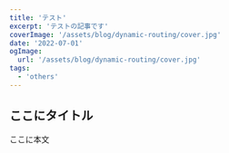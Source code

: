 ```yaml
---
title: 'テスト'
excerpt: 'テストの記事です'
coverImage: '/assets/blog/dynamic-routing/cover.jpg'
date: '2022-07-01'
ogImage:
  url: '/assets/blog/dynamic-routing/cover.jpg'
tags:
  - 'others'
---
```


## ここにタイトル
ここに本文